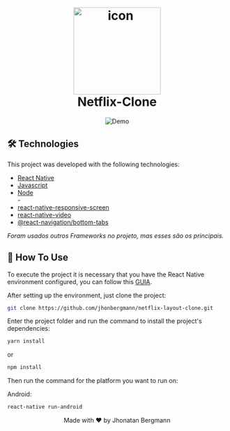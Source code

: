 <h1 align="center">
  <img src="readme/icon.png" width="200" height="200" alt="icon" >
  <br>
  Netflix-Clone
  <br>
</h1>

<p align="center">
  <img src="readme/gif.gif" alt="Demo" >
</p>

## 🛠 Technologies
This project was developed with the following technologies:

- [React Native](https://facebook.github.io/react-native/)
- [Javascript](https://devdocs.io/javascript/)
- [Node](https://nodejs.org/en/)
<br/>-
- [react-native-responsive-screen](https://www.npmjs.com/package/react-native-responsive-screen)
- [react-native-video](https://github.com/react-native-video/react-native-video)
- [@react-navigation/bottom-tabs](https://reactnavigation.org/docs/bottom-tab-navigator/)

*Foram usados outros Frameworks no projeto, mas esses são os principais.*

## 📱 How To Use 

To execute the project it is necessary that you have the React Native environment configured, you can follow this [GUIA](https://reactnative.dev/docs/environment-setup).

After setting up the environment, just clone the project:

```sh
git clone https://github.com/jhonbergmann/netflix-layout-clone.git
```

Enter the project folder and run the command to install the project's dependencies:

```sh
yarn install
```
or
```sh
npm install
```

Then run the command for the platform you want to run on:

Android:

```sh
react-native run-android
```

<p align="center">
 Made with ♥ by Jhonatan Bergmann
</p>
